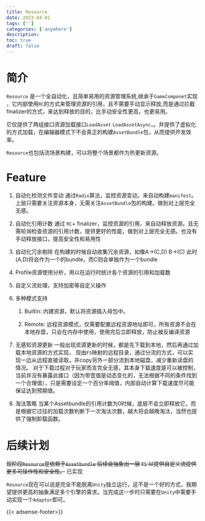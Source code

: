 ```yaml
---
title: Resource
date: 2023-04-01
tags: ['']
categories: ['anywhere']
description: 
toc: true
draft: false
---
```




# 简介

 `Resource` 是一个全自动化，且简单易用的资源管理系统,继承于`GameComponet`实现 ，它内部使用`RC`的方式来管理资源的引用，且不需要手动显示释放,而是通过拦截finalizer的方式，来达到释放的目的，比手动安全性更高，也更易用。

 它仅提供了两组接口资源加载接口`LoadAsset`  `LoadAssetAsync`，。并提供了虚拟化的方式加载，在编辑器模式下不会真正的构建`AssetBundle`包，从而提供开发效率。

 `Resource`也包括流场景构建，可以将整个场景都作为热更新资源。


# Feature

1. 自动化检测文件变动
    通过`Radix`算法，监控资源变动，来自动构建`manifest`。上层只需要关注资源本身，无需关注`AssetBundle`包的构建。做到对上层完全无感。

2. 自动化引用计数
    通过 `RC`+ finalizer，监控资源的引用，来自动释放资源。且无需轮询检查资源的引用计数，提供更好的性能，做到对上层完全无感。也没有手动释放接口，提高安全性和易用性

3. 自动化冗余剔除
    在构建的时候自动收集冗余资源，如像A->(C,D) B->(C) 此时(A,D)将会作为一个的bundle，而C则会单独作为一个bundle

4. Profile资源使用分析，用以在运行时统计各个资源的引用和加载数

5. 自定义流处理，支持加密等自定义操作

6. 多种模式支持

    1. Builtin: 内建资源，默认将资源插入母包中。

    2. Remote: 远程资源模式，仅需要配置远程资源地址即可，所有资源不会在本地存盘，只会在内存中使用，使用完后立即释放，防止被反编译资源
    
7. 无感知资源更新
    一般出现资源更新的时候，都是先下载到本地，然后再通过加载本地资源的方式实现， 现由`FS`映射的远程目录，通过分流的方式，可以实现一边从远程直接读取，并copy另外一部分流到本地磁盘，减少重新读盘的情况。
    对于下载过程对于玩家而言完全无感，其本身下载速度是可以被控制，当前并没有暴露此接口（因为带宽值是动态变化的，无法根据不同的条件找到一个合理值），只是需要设定一个百分率阈值，内部自动计算下载速度尽可能保证达到预期值。


8. 淘汰策略
    当某个Assetbundle的引用计数为0时候，底层不会立即释放它，而是根据它过往的加载次数判断下一次淘汰次数，越大将会越晚淘汰，当然也提供了强制卸载函数。

# 后续计划

~~现阶段`Resource`是依赖于`Assetbundle` 后续会抽象出一层 `FS` 以提供自定义流提供更多可操作性和安全性。~~ 已实现

`Resource`现在可以说是完全不能脱离`Unity`独立运行，这不是一个好的方式，我期望提供更高的抽象满足多个引擎的需求。当完成这一步时只需要在`Unity`中需要手动实现一个`Adaptor`即可。


{{< adsense-footer>}}
